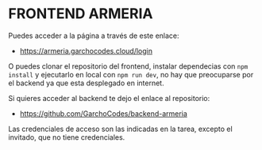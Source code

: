 # FRONTEND ARMERIA

Puedes acceder a la página a través de este enlace:  
- https://armeria.garchocodes.cloud/login

O puedes clonar el repositorio del frontend, instalar dependecias con `npm install` y ejecutarlo en local con `npm run dev`, no hay que preocuparse por el backend ya que esta desplegado en internet.

Si quieres acceder al backend te dejo el enlace al repositorio:
-  https://github.com/GarchoCodes/backend-armeria

Las credenciales de acceso son las indicadas en la tarea, excepto el invitado, que no tiene credenciales.
